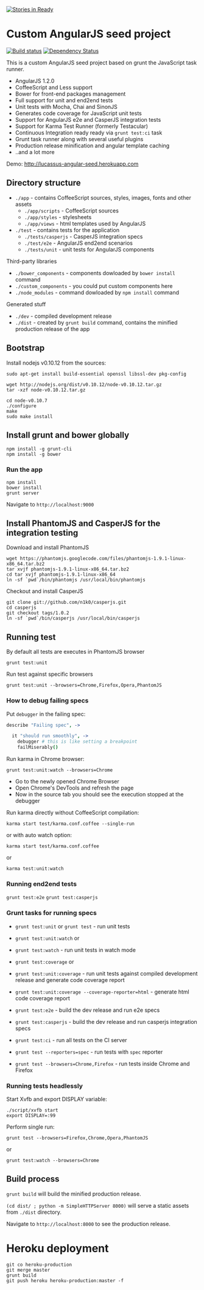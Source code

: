 [![Stories in Ready](https://badge.waffle.io/lucassus/angular-seed.png?label=ready)](https://waffle.io/lucassus/angular-seed)  
# Custom AngularJS seed project

[![Build status](https://secure.travis-ci.org/lucassus/angular-seed.png)](http://travis-ci.org/lucassus/angular-seed)
[![Dependency Status](https://gemnasium.com/lucassus/angular-seed.png)](https://gemnasium.com/lucassus/angular-seed)

This is a custom AngularJS seed project based on grunt the JavaScript task runner.

* AngularJS 1.2.0
* CoffeeScript and Less support
* Bower for front-end packages management
* Full support for unit and end2end tests
* Unit tests with Mocha, Chai and SinonJS
* Generates code coverage for JavaScript unit tests
* Support for AngularJS e2e and CasperJS integration tests
* Support for Karma Test Runner (formerly Testacular)
* Continuous Integration ready ready via `grunt test:ci` task
* Grunt task runner along with several useful plugins
* Production release minification and angular template caching
* ..and a lot more

Demo: http://lucassus-angular-seed.herokuapp.com

## Directory structure

* `./app` - contains CoffeeScript sources, styles, images, fonts and other assets
  * `./app/scripts` - CoffeeScript sources
  * `./app/styles` - stylesheets
  * `./app/views` - html templates used by AngularJS
* `./test` - contains tests for the application
  * `./tests/casperjs` - CasperJS integration specs
  * `./test/e2e` - AngularJS end2end scenarios
  * `./tests/unit` - unit tests for AngularJS components

Third-party libraries

* `./bower_components` - components dowloaded by `bower install` command
* `./custom_components` - you could put custom components here
* `./node_modules` - command dowloaded by `npm install` command

Generated stuff

* `./dev` - compiled development release
* `./dist` - created by `grunt build` command, contains the minified production release of the app

## Bootstrap

Install nodejs v0.10.12 from the sources:

```
sudo apt-get install build-essential openssl libssl-dev pkg-config

wget http://nodejs.org/dist/v0.10.12/node-v0.10.12.tar.gz
tar -xzf node-v0.10.12.tar.gz

cd node-v0.10.7
./configure
make
sudo make install
```

## Install grunt and bower globally

```
npm install -g grunt-cli
npm install -g bower
```

### Run the app

```
npm install
bower install
grunt server
```

Navigate to `http://localhost:9000`

## Install PhantomJS and CasperJS for the integration testing

Download and install PhantomJS

```
wget https://phantomjs.googlecode.com/files/phantomjs-1.9.1-linux-x86_64.tar.bz2
tar xvjf phantomjs-1.9.1-linux-x86_64.tar.bz2
cd tar xvjf phantomjs-1.9.1-linux-x86_64
ln -sf `pwd`/bin/phantomjs /usr/local/bin/phantomjs
```

Checkout and install CasperJS

```
git clone git://github.com/n1k0/casperjs.git
cd casperjs
git checkout tags/1.0.2
ln -sf `pwd`/bin/casperjs /usr/local/bin/casperjs
```

## Running test

By default all tests are executes in PhantomJS browser

`grunt test:unit`

Run test against specific browsers

`grunt test:unit --browsers=Chrome,Firefox,Opera,PhantomJS`

### How to debug failing specs

Put `debugger` in the failing spec:

```coffee
describe "Failing spec", ->

  it "should run smoothly", ->
    debugger # this is like setting a breakpoint
    failMiserably()
```

Run karma in Chrome browser:

`grunt test:unit:watch --browsers=Chrome`

* Go to the newly opened Chrome Browser
* Open Chrome's DevTools and refresh the page
* Now in the source tab you should see the execution stopped at the debugger

Run karma directly without CoffeeScript compilation:

`karma start test/karma.conf.coffee --single-run`

or with auto watch option:

`karma start test/karma.conf.coffee`

or

`karma test:unit:watch`

### Running end2end tests

`grunt test:e2e`
`grunt test:casperjs`

### Grunt tasks for running specs

* `grunt test:unit` or `grunt test` - run unit tests
* `grunt test:unit:watch` or
* `grunt test:watch` - run unit tests in watch mode
* `grunt test:coverage` or
* `grunt test:unit:coverage` - run unit tests against compiled development release and generate code coverage report
* `grunt test:unit:coverage --coverage-reporter=html` - generate html code coverage report
* `grunt test:e2e` - build the dev release and run e2e specs
* `grunt test:casperjs` - build the dev release and run casperjs integration specs
* `grunt test:ci` - run all tests on the CI server

* `grunt test --reporters=spec` - run tests with `spec` reporter
* `grunt test --browsers=Chrome,Firefox` - run tests inside Chrome and Firefox

### Running tests headlessly

Start Xvfb and export DISPLAY variable:

```
./script/xvfb start
export DISPLAY=:99
```

Perform single run:

`grunt test --browsers=Firefox,Chrome,Opera,PhantomJS`

or

`grunt test:watch --browsers=Chrome`

## Build process

`grunt build` will build the minified production release.

`(cd dist/ ; python -m SimpleHTTPServer 8000)` will serve a static assets from `./dist` directory.

Navigate to `http://localhost:8000` to see the production release.

# Heroku deployment

```
git co heroku-production
git merge master
grunt build
git push heroku heroku-production:master -f
```
